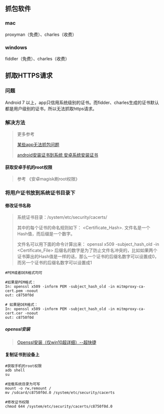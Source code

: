 ## 抓包软件

### mac

proxyman（免费）、charles（收费）

### windows

fiddler（免费）、charles（收费）



## 抓取HTTPS请求

### 问题

Android 7 以上，app只信用系统级别的证书。而fidder、charles生成的证书默认都是用户级别的证书，所以无法抓取https请求。

### 解决方法

> 更多参考
>
> [某些app无法抓包问题](https://blog.csdn.net/qq_40157234/article/details/103760612)
>
>  [android安装证书到系统 安卓系统安装证书](https://blog.51cto.com/u_16213668/7271865)

#### 获取安卓手机的root权限

> 参考 《安卓magisk刷root权限》

### 将用户证书放到系统证书目录下

#### 修改证书名称

> 系统证书目录：/system/etc/security/cacerts/
>
> 其中的每个证书的命名规则如下：
> <Certificate_Hash>.
> 文件名是一个Hash值，而后缀是一个数字。
>
> 文件名可以用下面的命令计算出来：
> openssl x509 -subject_hash_old -in <Certificate_File>
> 后缀名的数字是为了防止文件名冲突的，比如如果两个证书算出的Hash值是一样的话，那么一个证书的后缀名数字可以设置成0，而另一个证书的后缀名数字可以设置成1

```
#PEM或者DER格式均可

#如果是PEM格式：
In: openssl x509 -inform PEM -subject_hash_old -in mitmproxy-ca-cert.pem -noout
out: c8750f0d

# 如果是DER格式：
In: openssl x509 -inform PEM -subject_hash_old -in mitmproxy-ca-cert.cer -noout
out: c8750f0d
```



##### openssl安装

> [Openssl安装（仅win10超详细）--超快捷](https://blog.csdn.net/qq_44925857/article/details/132561283)

#### 复制证书到设备上

```
#获取手机的root权限
adb shell
su

#挂载系统目录为可写
mount -o rw,remount /
mv /sdcard/c8750f0d.0 /system/etc/security/cacerts

#修改证书权限
chmod 644 /system/etc/security/cacerts/c8750f0d.0
```






